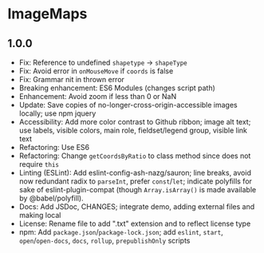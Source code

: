 # ImageMaps

## 1.0.0

- Fix: Reference to undefined `shapetype` -> `shapeType`
- Fix: Avoid error in `onMouseMove` if `coords` is false
- Fix: Grammar nit in thrown error
- Breaking enhancement: ES6 Modules (changes script path)
- Enhancement: Avoid zoom if less than 0 or NaN
- Update: Save copies of no-longer-cross-origin-accessible images locally;
    use npm jquery
- Accessibility: Add more color contrast to Github ribbon; image alt text;
    use labels, visible colors, main role, fieldset/legend group, visible
    link text
- Refactoring: Use ES6
- Refactoring: Change `getCoordsByRatio` to class method since does
  not require `this`
- Linting (ESLint): Add eslint-config-ash-nazg/sauron; line breaks, avoid
  now redundant radix to `parseInt`, prefer `const`/`let`; indicate polyfills
  for sake of eslint-plugin-compat (though `Array.isArray()` is made
  available by @babel/polyfill).
- Docs: Add JSDoc, CHANGES; integrate demo, adding external files and
  making local
- License: Rename file to add ".txt" extension and to reflect license type
- npm: Add `package.json`/`package-lock.json`; add `eslint`, `start`,
    `open`/`open-docs`, `docs`, `rollup`, `prepublishOnly` scripts
